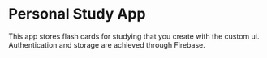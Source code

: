 # Personal Study App
This app stores flash cards for studying that you create with the custom ui.\
Authentication and storage are achieved through Firebase.
